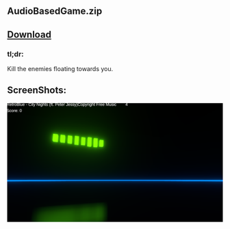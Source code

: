 ## AudioBasedGame.zip

## <a href="https://github.com/MarcelvanDuijnDev/Unity_Builds/raw/main/AudioBasedGame/Build%20AudioBasedGame.rar"> Download </a>

### tl;dr:
Kill the enemies floating towards you.

## ScreenShots:
<img align="center" src="https://raw.githubusercontent.com/MarcelvanDuijnDev/Unity_Builds/main/OtherFiles/ScreenShot_AudioBasedGame_1.png">
